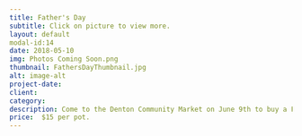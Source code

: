 ```yaml
---
title: Father's Day
subtitle: Click on picture to view more.
layout: default
modal-id:14
date: 2018-05-10
img: Photos Coming Soon.png
thumbnail: FathersDayThumbnail.jpg
alt: image-alt
project-date: 
client: 
category: 
description: Come to the Denton Community Market on June 9th to buy a Father's Day Cookie Bouquet or other Father’s Day cookie sets.  Located at the corner of Carroll Blvd. and Mulberry St.  Individual cookies also available.
price:  $15 per pot.   
---
```

